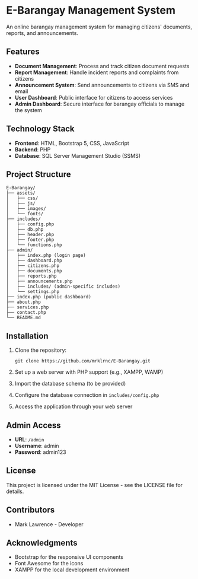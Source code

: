 # E-Barangay Management System

An online barangay management system for managing citizens' documents, reports, and announcements.

## Features

- **Document Management**: Process and track citizen document requests
- **Report Management**: Handle incident reports and complaints from citizens
- **Announcement System**: Send announcements to citizens via SMS and email
- **User Dashboard**: Public interface for citizens to access services
- **Admin Dashboard**: Secure interface for barangay officials to manage the system

## Technology Stack

- **Frontend**: HTML, Bootstrap 5, CSS, JavaScript
- **Backend**: PHP
- **Database**: SQL Server Management Studio (SSMS)

## Project Structure

```
E-Barangay/
├── assets/
│   ├── css/
│   ├── js/
│   ├── images/
│   └── fonts/
├── includes/
│   ├── config.php
│   ├── db.php
│   ├── header.php
│   ├── footer.php
│   └── functions.php
├── admin/
│   ├── index.php (login page)
│   ├── dashboard.php
│   ├── citizens.php
│   ├── documents.php
│   ├── reports.php
│   ├── announcements.php
│   ├── includes/ (admin-specific includes)
│   └── settings.php
├── index.php (public dashboard)
├── about.php
├── services.php
├── contact.php
└── README.md
```

## Installation

1. Clone the repository:
   ```
   git clone https://github.com/mrklrnc/E-Barangay.git
   ```

2. Set up a web server with PHP support (e.g., XAMPP, WAMP)

3. Import the database schema (to be provided)

4. Configure the database connection in `includes/config.php`

5. Access the application through your web server

## Admin Access

- **URL**: `/admin`
- **Username**: admin
- **Password**: admin123

## License

This project is licensed under the MIT License - see the LICENSE file for details.

## Contributors

- Mark Lawrence - Developer

## Acknowledgments

- Bootstrap for the responsive UI components
- Font Awesome for the icons
- XAMPP for the local development environment
